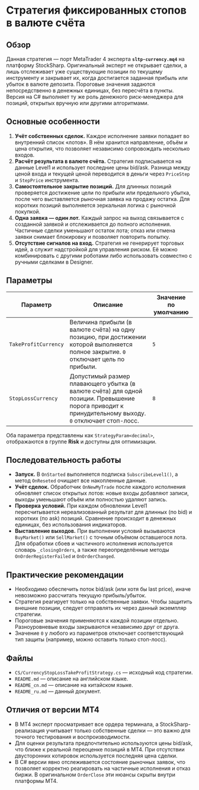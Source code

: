 # Стратегия фиксированных стопов в валюте счёта

## Обзор

Данная стратегия — порт MetaTrader 4 эксперта **`sltp-currency.mq4`** на платформу StockSharp. Оригинальный эксперт не открывает сделки, а лишь отслеживает уже существующие позиции по текущему инструменту и закрывает их, когда достигается заданная прибыль или убыток в валюте депозита. Пороговые значения задаются непосредственно в денежных единицах, без пересчёта в пункты. Версия на C# выполняет ту же роль денежного риск-менеджера для позиций, открытых вручную или другими алгоритмами.

## Основные особенности

1. **Учёт собственных сделок.** Каждое исполнение заявки попадает во внутренний список «лотов». В нём хранится направление, объём и цена открытия, что позволяет независимо сопровождать несколько входов.
2. **Расчёт результата в валюте счёта.** Стратегия подписывается на данные Level1 и использует последние цены bid/ask. Разница между ценой входа и текущей ценой переводится в деньги через `PriceStep` и `StepPrice` инструмента.
3. **Самостоятельное закрытие позиций.** Для длинных позиций проверяется достижение цели по прибыли или предельного убытка, после чего выставляется рыночная заявка на продажу остатка. Для коротких позиций выполняется зеркальная логика с рыночной покупкой.
4. **Одна заявка — один лот.** Каждый запрос на выход связывается с созданной заявкой и отслеживается до полного исполнения. Частичные сделки уменьшают остаток лота; отказ или отмена заявки снимает блокировку и позволяет повторить попытку.
5. **Отсутствие сигналов на вход.** Стратегия не генерирует торговых идей, а служит надстройкой для управления риском. Её можно комбинировать с другими роботами либо использовать совместно с ручными сделками в Designer.

## Параметры

| Параметр | Описание | Значение по умолчанию |
|----------|----------|-----------------------|
| `TakeProfitCurrency` | Величина прибыли (в валюте счёта) на одну позицию, при достижении которой выполняется полное закрытие. `0` отключает цель по прибыли. | `5` |
| `StopLossCurrency` | Допустимый размер плавающего убытка (в валюте счёта) для одной позиции. Превышение порога приводит к принудительному выходу. `0` отключает стоп-лосс. | `8` |

Оба параметра представлены как `StrategyParam<decimal>`, отображаются в группе **Risk** и доступны для оптимизации.

## Последовательность работы

- **Запуск.** В `OnStarted` выполняется подписка `SubscribeLevel1()`, а метод `OnReseted` очищает все накопленные данные.
- **Учёт сделок.** Обработчик `OnNewMyTrade` после каждого исполнения обновляет список открытых лотов: новые входы добавляют записи, выходы уменьшают объём или полностью удаляют запись.
- **Проверка условий.** При каждом обновлении Level1 пересчитывается нереализованный результат для длинных (по bid) и коротких (по ask) позиций. Сравнение происходит в денежных единицах, без использования индикаторов.
- **Выставление выходов.** При выполнении условий вызываются `BuyMarket()` или `SellMarket()` с точным объёмом оставшегося лота. Для обработки сбоев и частичного исполнения используется словарь `_closingOrders`, а также переопределённые методы `OnOrderRegisterFailed` и `OnOrderChanged`.

## Практические рекомендации

- Необходимо обеспечить поток bid/ask (или хотя бы last price), иначе невозможно рассчитать текущую прибыль/убыток.
- Стратегия реагирует только на собственные заявки. Чтобы защитить внешние позиции, следует отправлять их через данный экземпляр стратегии.
- Пороговые значения применяются к каждой позиции отдельно. Разноуровневые входы закрываются независимо друг от друга.
- Значение `0` у любого из параметров отключает соответствующий тип защиты (например, можно оставить только стоп-лосс).

## Файлы

- `CS/CurrencyStopLossTakeProfitStrategy.cs` — исходный код стратегии.
- `README.md` — описание на английском языке.
- `README_cn.md` — описание на китайском языке.
- `README_ru.md` — данный документ.

## Отличия от версии MT4

- В MT4 эксперт просматривает все ордера терминала, а StockSharp-реализация учитывает только собственные сделки — это важно для точного тестирования и воспроизводимости.
- Для оценки результата предпочтительно используются цены bid/ask, что ближе к реальной переоценке позиций в MT4. При отсутствии двусторонних котировок используется последняя цена сделки.
- В C# версии явно отслеживается состояние рыночных заявок, что позволяет корректно реагировать на частичные исполнения и отказ биржи. В оригинальном `OrderClose` эти нюансы скрыты внутри платформы MT4.
